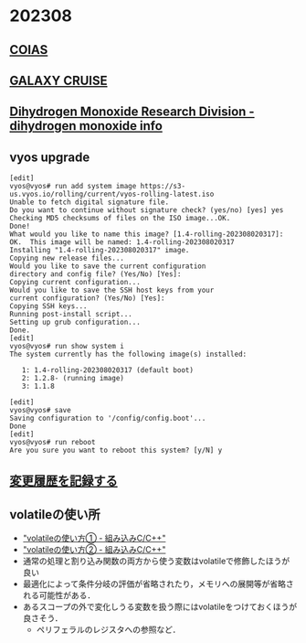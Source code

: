 # 202308

## [COIAS](https://web-coias.u-aizu.ac.jp/)

## [GALAXY CRUISE](https://galaxycruise.mtk.nao.ac.jp/)

## [Dihydrogen Monoxide Research Division - dihydrogen monoxide info](https://dhmo.org/)

## vyos upgrade
```
[edit]
vyos@vyos# run add system image https://s3-us.vyos.io/rolling/current/vyos-rolling-latest.iso
Unable to fetch digital signature file.
Do you want to continue without signature check? (yes/no) [yes] yes
Checking MD5 checksums of files on the ISO image...OK.
Done!
What would you like to name this image? [1.4-rolling-202308020317]:
OK.  This image will be named: 1.4-rolling-202308020317
Installing "1.4-rolling-202308020317" image.
Copying new release files...
Would you like to save the current configuration
directory and config file? (Yes/No) [Yes]:
Copying current configuration...
Would you like to save the SSH host keys from your
current configuration? (Yes/No) [Yes]:
Copying SSH keys...
Running post-install script...
Setting up grub configuration...
Done.
[edit]
vyos@vyos# run show system i
The system currently has the following image(s) installed:

   1: 1.4-rolling-202308020317 (default boot)
   2: 1.2.8- (running image)
   3: 1.1.8

[edit]
vyos@vyos# save
Saving configuration to '/config/config.boot'...
Done
[edit]
vyos@vyos# run reboot
Are you sure you want to reboot this system? [y/N] y
```
## [変更履歴を記録する](https://keepachangelog.com/ja/1.1.0/)

## volatileの使い所
- ["volatileの使い方① - 組み込みC/C++"](https://sunafukin2go.hatenablog.com/entry/2013/05/11/014148)
- ["volatileの使い方② - 組み込みC/C++"](https://sunafukin2go.hatenablog.com/entry/2013/10/26/191241)
- 通常の処理と割り込み関数の両方から使う変数はvolatileで修飾したほうが良い
- 最適化によって条件分岐の評価が省略されたり，メモリへの展開等が省略される可能性がある．
- あるスコープの外で変化しうる変数を扱う際にはvolatileをつけておくほうが良さそう．
  - ペリフェラルのレジスタへの参照など．

